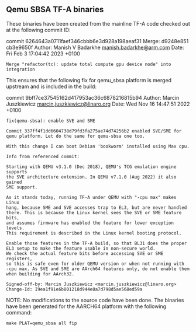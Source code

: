Qemu SBSA TF-A binaries
-----------------------

These binaries have been created from the mainline TF-A
code checked out at the following commit ID:

commit 6264643a0711faef346cbbb6e3d928a198aeaf31
Merge: d9248e851 cb3e9650f
Author: Manish V Badarkhe <manish.badarkhe@arm.com>
Date:   Fri Feb 3 17:04:42 2023 +0100

    Merge "refactor(tc): update total compute gpu device node" into integration


This ensures that the following fix for qemu_sbsa platform is
merged upstream and is included in the build:

commit 9bff7ce37545162d417953ac36c6878216815b94
Author: Marcin Juszkiewicz <marcin.juszkiewicz@linaro.org>
Date:   Wed Nov 16 14:47:51 2022 +0100

    fix(qemu-sbsa): enable SVE and SME

    Commit 337ff4f1dd6604738d79fd3fa275ae74d74256b2 enabled SVE/SME for
    qemu platform. Let do the same for qemu-sbsa one too.

    With this change I can boot Debian 'bookworm' installed using Max cpu.

    Info from referenced commit:

    Starting with QEMU v3.1.0 (Dec 2018), QEMU's TCG emulation engine supports
    the SVE architecture extension. In QEMU v7.1.0 (Aug 2022) it also gained
    SME support.

    As it stands today, running TF-A under QEMU with "-cpu max" makes Linux
    hang, because SME and SVE accesses trap to EL3, but are never handled
    there. This is because the Linux kernel sees the SVE or SME feature bits,
    and assumes firmware has enabled the feature for lower exception levels.
    This requirement is described in the Linux kernel booting protocol.

    Enable those features in the TF-A build, so that BL31 does the proper
    EL3 setup to make the feature usable in non-secure world.
    We check the actual feature bits before accessing SVE or SME registers,
    so this is safe even for older QEMU version or when not running with
    -cpu max. As SVE and SME are AArch64 features only, do not enable them
    when building for AArch32.

    Signed-off-by: Marcin Juszkiewicz <marcin.juszkiewicz@linaro.org>
    Change-Id: I9ea1f91e6b801218d944e8a7d798d5ae568ed59a


NOTE: No modifications to the source code have been done.
      The binaries have been generated for the AARCH64 platform
      with the following command:

	make PLAT=qemu_sbsa all fip
